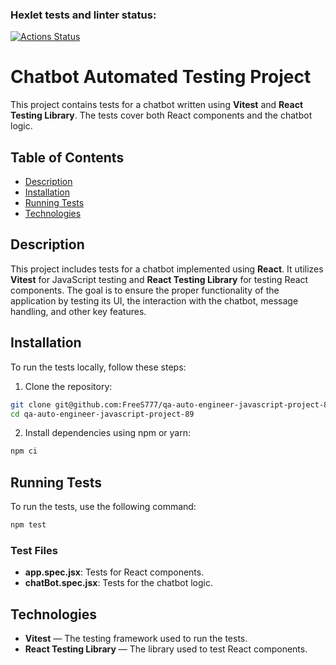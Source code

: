 ### Hexlet tests and linter status:

[![Actions Status](https://github.com/FreeS777/qa-auto-engineer-javascript-project-89/actions/workflows/hexlet-check.yml/badge.svg)](https://github.com/FreeS777/qa-auto-engineer-javascript-project-89/actions)

# Chatbot Automated Testing Project

This project contains tests for a chatbot written using **Vitest** and **React Testing Library**. The tests cover both React components and the chatbot logic.

## Table of Contents

- [Description](#Description)
- [Installation](#Installation)
- [Running Tests](#Running-Tests)
- [Technologies](#Technologies)

## Description

This project includes tests for a chatbot implemented using **React**. It utilizes **Vitest** for JavaScript testing and **React Testing Library** for testing React components. The goal is to ensure the proper functionality of the application by testing its UI, the interaction with the chatbot, message handling, and other key features.

## Installation

To run the tests locally, follow these steps:

1. Clone the repository:

```bash
git clone git@github.com:FreeS777/qa-auto-engineer-javascript-project-89.git
cd qa-auto-engineer-javascript-project-89
```

2. Install dependencies using npm or yarn:

```bash
npm ci
```

## Running Tests

To run the tests, use the following command:

```bash
npm test
```

### Test Files

- **app.spec.jsx**: Tests for React components.
- **chatBot.spec.jsx**: Tests for the chatbot logic.

## Technologies

- **Vitest** — The testing framework used to run the tests.
- **React Testing Library** — The library used to test React components.
